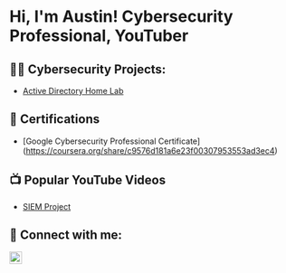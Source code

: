 <h1>Hi, I'm Austin! Cybersecurity Professional</a>, YouTuber</a></h1>

<h2>👨‍💻 Cybersecurity Projects:</h2>

  - [Active Directory Home Lab](https://github.com/joshmadakor1/Algorithms-Practice)

<h2>📄  Certifications</h2>

- [Google Cybersecurity Professional Certificate] (https://coursera.org/share/c9576d181a6e23f00307953553ad3ec4)

<h2>📺 Popular YouTube Videos</h2>

- [ SIEM Project ](https://youtu.be/hw5X1u7yXJ4)

<h2> 🤳 Connect with me:</h2>


[<img align="left" alt="JoshMadakor | LinkedIn" width="22px" src="https://cdn.jsdelivr.net/npm/simple-icons@v3/icons/linkedin.svg" />][linkedin]


[linkedin]: https://linkedin.com/in/joshmadakor

<!--
**joshmadakor1/joshmadakor1** is a ✨ _special_ ✨ repository because its `README.md` (this file) appears on your GitHub profile.

Here are some ideas to get you started:

- 🔭 I’m currently working on ...
- 🌱 I’m currently learning ...
- 👯 I’m looking to collaborate on ...
- 🤔 I’m looking for help with ...
- 💬 Ask me about ...
- 📫 How to reach me: ...
- 😄 Pronouns: ...
- ⚡ Fun fact: ...
-->
